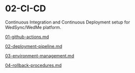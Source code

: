 # 02-CI-CD

Continuous Integration and Continuous Deployment setup for WedSync/WedMe platform.

[01-github-actions.md](02-CI-CD%2024cca879f68d8111bd22dccb397adf3b/01-github-actions%20md%2024cca879f68d819e9db9e01cd0927b64.md)

[02-deployment-pipeline.md](02-CI-CD%2024cca879f68d8111bd22dccb397adf3b/02-deployment-pipeline%20md%2024cca879f68d81339372d042f0dbbf46.md)

[03-environment-management.md](02-CI-CD%2024cca879f68d8111bd22dccb397adf3b/03-environment-management%20md%2024cca879f68d815da0f5e5899a60a6aa.md)

[04-rollback-procedures.md](02-CI-CD%2024cca879f68d8111bd22dccb397adf3b/04-rollback-procedures%20md%2024cca879f68d8196847bdf8c92818c83.md)